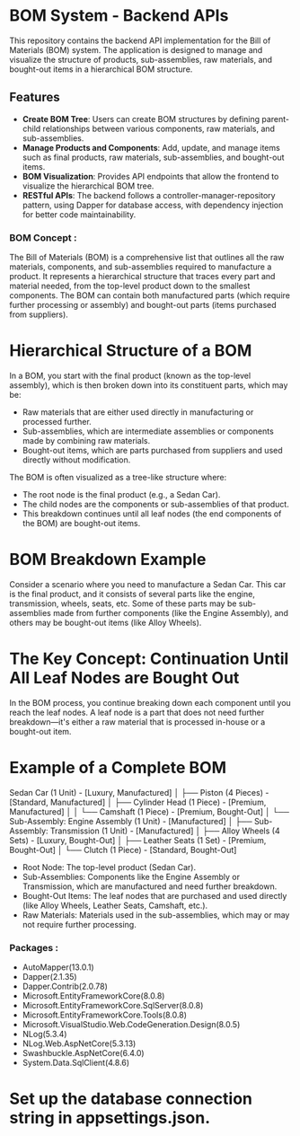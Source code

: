 # BOM System - Backend APIs

This repository contains the backend API implementation for the Bill of Materials (BOM) system. The application is designed to manage and visualize the structure of products, sub-assemblies, raw materials, and bought-out items in a hierarchical BOM structure.

## Features
- **Create BOM Tree**: Users can create BOM structures by defining parent-child relationships between various components, raw materials, and sub-assemblies.
- **Manage Products and Components**: Add, update, and manage items such as final products, raw materials, sub-assemblies, and bought-out items.
- **BOM Visualization**: Provides API endpoints that allow the frontend to visualize the hierarchical BOM tree.
- **RESTful APIs**: The backend follows a controller-manager-repository pattern, using Dapper for database access, with dependency injection for better code maintainability.

### BOM Concept :
The Bill of Materials (BOM) is a comprehensive list that outlines all the raw materials, components, and sub-assemblies required to manufacture a product. It represents a hierarchical structure that traces every part and material needed, from the top-level product down to the smallest components. The BOM can contain both manufactured parts (which require further processing or assembly) and bought-out parts (items purchased from suppliers).

# Hierarchical Structure of a BOM
In a BOM, you start with the final product (known as the top-level assembly), which is then broken down into its constituent parts, which may be:
- Raw materials that are either used directly in manufacturing or processed further.
- Sub-assemblies, which are intermediate assemblies or components made by combining raw materials.
- Bought-out items, which are parts purchased from suppliers and used directly without modification.
  
The BOM is often visualized as a tree-like structure where:
- The root node is the final product (e.g., a Sedan Car).
- The child nodes are the components or sub-assemblies of that product.
- This breakdown continues until all leaf nodes (the end components of the BOM) are bought-out items.

# BOM Breakdown Example
Consider a scenario where you need to manufacture a Sedan Car. This car is the final product, and it consists of several parts like the engine, transmission, wheels, seats, etc. Some of these parts may be sub-assemblies made from further components (like the Engine Assembly), and others may be bought-out items (like Alloy Wheels).

# The Key Concept: Continuation Until All Leaf Nodes are Bought Out
In the BOM process, you continue breaking down each component until you reach the leaf nodes. A leaf node is a part that does not need further breakdown—it's either a raw material that is processed in-house or a bought-out item.

# Example of a Complete BOM
Sedan Car (1 Unit) - [Luxury, Manufactured]
│
├── Piston (4 Pieces) - [Standard, Manufactured]
│   ├── Cylinder Head (1 Piece) - [Premium, Manufactured]
│   │   └── Camshaft (1 Piece) - [Premium, Bought-Out]
│   └── Sub-Assembly: Engine Assembly (1 Unit) - [Manufactured]
│
├── Sub-Assembly: Transmission (1 Unit) - [Manufactured]
│ 
├── Alloy Wheels (4 Sets) - [Luxury, Bought-Out]
│
├── Leather Seats (1 Set) - [Premium, Bought-Out]
│
└── Clutch (1 Piece) - [Standard, Bought-Out]

- Root Node: The top-level product (Sedan Car).
- Sub-Assemblies: Components like the Engine Assembly or Transmission, which are manufactured and need further breakdown.
- Bought-Out Items: The leaf nodes that are purchased and used directly (like Alloy Wheels, Leather Seats, Camshaft, etc.).
- Raw Materials: Materials used in the sub-assemblies, which may or may not require further processing.

 ### Packages :
- AutoMapper(13.0.1)
- Dapper(2.1.35)
- Dapper.Contrib(2.0.78)
- Microsoft.EntityFrameworkCore(8.0.8)
- Microsoft.EntityFrameworkCore.SqlServer(8.0.8)
- Microsoft.EntityFrameworkCore.Tools(8.0.8)
- Microsoft.VisualStudio.Web.CodeGeneration.Design(8.0.5)
- NLog(5.3.4)
- NLog.Web.AspNetCore(5.3.13)
- Swashbuckle.AspNetCore(6.4.0)
- System.Data.SqlClient(4.8.6)
  
# Set up the database connection string in appsettings.json.
